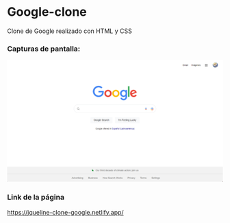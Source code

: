 # Google-clone
Clone de Google realizado con HTML y CSS
### Capturas de pantalla:
![Google](imagenes/screenshot1.png)
### Link de la página
https://jqueline-clone-google.netlify.app/
